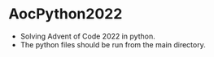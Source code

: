 # AocPython2022
- Solving Advent of Code 2022 in python.
- The python files should be run from the main directory.